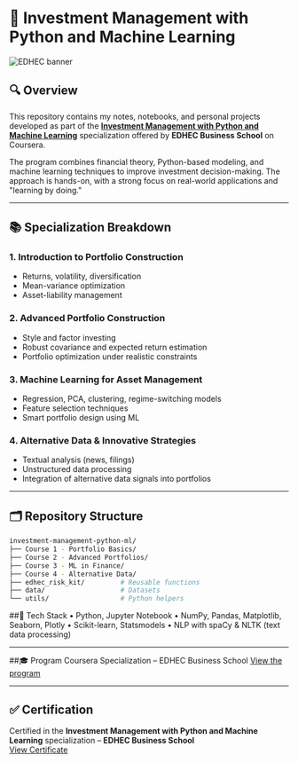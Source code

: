 # 📘 Investment Management with Python and Machine Learning
![EDHEC banner](https://user-images.githubusercontent.com/59873708/182828436-c547c5ad-b4d7-418e-bc4e-3ff4e9ab9a9e.png)

## 🔍 Overview

This repository contains my notes, notebooks, and personal projects developed as part of the **[Investment Management with Python and Machine Learning](https://www.coursera.org/specializations/investment-management-python-machine-learning)** specialization offered by **EDHEC Business School** on Coursera.

The program combines financial theory, Python-based modeling, and machine learning techniques to improve investment decision-making. The approach is hands-on, with a strong focus on real-world applications and "learning by doing."

---

## 📚 Specialization Breakdown

### 1. **Introduction to Portfolio Construction**
- Returns, volatility, diversification
- Mean-variance optimization
- Asset-liability management

### 2. **Advanced Portfolio Construction**
- Style and factor investing
- Robust covariance and expected return estimation
- Portfolio optimization under realistic constraints

### 3. **Machine Learning for Asset Management**
- Regression, PCA, clustering, regime-switching models
- Feature selection techniques
- Smart portfolio design using ML

### 4. **Alternative Data & Innovative Strategies**
- Textual analysis (news, filings)
- Unstructured data processing
- Integration of alternative data signals into portfolios

---

## 🗂️ Repository Structure

```bash
investment-management-python-ml/
├── Course 1 - Portfolio Basics/
├── Course 2 - Advanced Portfolios/
├── Course 3 - ML in Finance/
├── Course 4 - Alternative Data/
├── edhec_risk_kit/         # Reusable functions
├── data/                   # Datasets
└── utils/                  # Python helpers
```

##🧰 Tech Stack
	•	Python, Jupyter Notebook
	•	NumPy, Pandas, Matplotlib, Seaborn, Plotly
	•	Scikit-learn, Statsmodels
	•	NLP with spaCy & NLTK (text data processing)

---

##🎓 Program
Coursera Specialization – EDHEC Business School
[View the program](https://www.coursera.org/specializations/investment-management-python-machine-learning)  

---

## ✅ Certification

Certified in the **Investment Management with Python and Machine Learning** specialization – **EDHEC Business School**  
[View Certificate](https://www.coursera.org/account/accomplishments/specialization/certificate/O5QVHV0UZ2SS)
